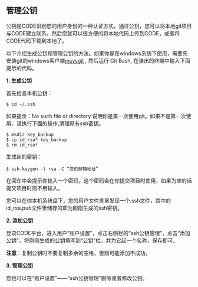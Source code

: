 ﻿## 管理公钥


公钥是CODE识别您的用户身份的一种认证方式，通过公钥，您可以将本地git项目与CODE建立联系，然后您就可以很方便的将本地代码上传到CODE，或者将CODE代码下载到本地了。

以下介绍生成公钥和管理公钥的方法。如果你是在windows系统下使用，需要先安装git的windows客户端[msysgit](http://code.google.com/p/msysgit) ,  然后运行 Git Bash, 在弹出的终端中输入下面提示的代码。


**1. 生成公钥**

首先检查本机公钥：

	$ cd ~/.ssh
 
如果提示：No such file or directory 说明你是第一次使用git。如果不是第一次使用，请执行下面的操作,清理原有ssh密钥。

	$ mkdir key_backup
	$ cp id_rsa* key_backup
	$ rm id_rsa*

生成新的密钥：

	$ ssh-keygen -t rsa -C “您的邮箱地址”
 
在回车中会提示你输入一个密码，这个密码会在你提交项目时使用，如果为空的话提交项目时则不用输入。
 
您可以在你本机系统盘下，您的用户文件夹里发现一个.ssh文件，其中的id_rsa.pub文件里储存的即为刚刚生成的ssh密钥。

**2. 添加公钥**

登录CODE平台，进入用户“账户设置”，点击右侧栏的“ssh公钥管理”，点击“添加公钥”，将刚刚生成的公钥填写到“公钥”栏，并为它起一个名称，保存即可。

**注意**：复制公钥时不要复制多余的空格，否则可能添加不成功。

**3. 管理公钥**

您也可以在“账户设置”——“ssh公钥管理”删除或者修改公钥。